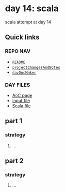 # day 14: scala
scala attempt at day 14
## Quick links
### REPO NAV
* [`README`](./README.md)
* [`projectChangesAndNotes`](./projectChangesAndNotes.md)
* [`dayDocMaker`](./dayDocMaker.md)
### DAY FILES
* [AoC page](https://adventofcode.com/2023/day/14)
* [Input file](https://adventofcode.com/2023/day/14/input)
* [Scala file](../../src/main/scala/day14.scala)
## part 1
### strategy
1. ...
## part 2
### strategy
1. ...
